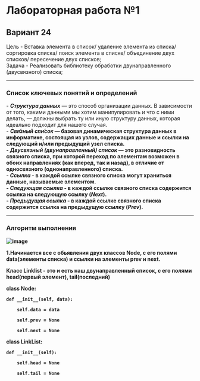 <h1>Лабораторная работа №1</h1>
<h2>Вариант 24</h2>
Цель - Вставка элемента в список/ удаление элемента из списка/ cортировка списка/ поиск элемента в списке/
объединение двух списков/ пересечение двух списков; <br/>
Задача - Реализовать библиотеку обработки двунаправленного (двусвязного) списка;<br/>
<hr/>
<h3>Список ключевых понятий и определений</h3>
- <b><em>Структура данных</em></b> — это способ организации данных. В зависимости от того, какими данными мы хотим манипулировать и что с ними делать,
— должны выбрать ту или иную структуру данных, которая идеально подходит для нашего случая.<br/>
- <b><em>Свя́зный спи́сок</em> — базовая динамическая структура данных в информатике, состоящая из узлов, содержащих данные и ссылки на следующий и/или предыдущий узел списка.<br/>
- <b><em>Двусвязный (двунаправленный) список</em></b> — это разновидность связного списка, при которой переход по элементам возможен в обоих направлениях (как вперед, так и назад), в отличие от односвязного (однонаправленного) списка.<br/>
- <b><em>Ссылка</em></b> - в каждой ссылке связного списка могут храниться данные, называемые элементом.<br/>
- <b><em>Следующая ссылка</em></b> - в каждой ссылке связного списка содержится ссылка на следующую ссылку (<i>Next</i>).<br/>
- <b><em>Предыдущая ссылка</em></b> - в каждой ссылке связного списка содержится ссылка на предыдущую ссылку (<i>Prev</i>).<br/>
<hr/>
<h3>Алгоритм выполнения</h3>
  
![image](https://github.com/iis-32170x/RPIIS/assets/144939284/8e308fcf-b1ac-4f08-8db7-9f989a6c72a3)

1.Начинается все с обьявления двух классов Node, с его полями data(элементы списка) и ссылки на элементы prev и next.
  
  Класс Linklist - это и есть наш двунаправленный список, с его полями head(первый элемент), tail(последний)
  
  class Node:
  
    def __init__(self, data):
    
        self.data = data
        
        self.prev = None
        
        self.next = None

class LinkList:

    def __init__(self):
    
        self.head = None
        
        self.tail = None
